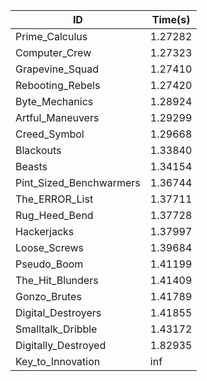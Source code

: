 |ID|Time(s)|
|-|-|
|Prime_Calculus|1.27282|
|Computer_Crew|1.27323|
|Grapevine_Squad|1.27410|
|Rebooting_Rebels|1.27420|
|Byte_Mechanics|1.28924|
|Artful_Maneuvers|1.29299|
|Creed_Symbol|1.29668|
|Blackouts|1.33840|
|Beasts|1.34154|
|Pint_Sized_Benchwarmers|1.36744|
|The_ERROR_List|1.37711|
|Rug_Heed_Bend|1.37728|
|Hackerjacks|1.37997|
|Loose_Screws|1.39684|
|Pseudo_Boom|1.41199|
|The_Hit_Blunders|1.41409|
|Gonzo_Brutes|1.41789|
|Digital_Destroyers|1.41855|
|Smalltalk_Dribble|1.43172|
|Digitally_Destroyed|1.82935|
|Key_to_Innovation|inf|
